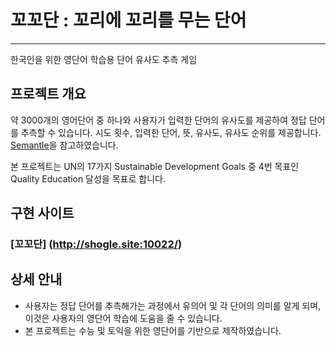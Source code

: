 # 꼬꼬단 : 꼬리에 꼬리를 무는 단어

---
한국인을 위한 영단어 학습용 단어 유사도 추측 게임



## 프로젝트 개요
약 3000개의 영어단어 중 하나와 사용자가 입력한 단어의 유사도를 제공하여 정답 단어를 추측할 수 있습니다. 시도 횟수, 입력한 단어, 뜻, 유사도, 유사도 순위를 제공합니다. [Semantle](https://semantle.com)을 참고하였습니다.

본 프로젝트는 UN의 17가지 Sustainable Development Goals 중 4번 목표인 Quality Education 달성을 목표로 합니다. 



## 구현 사이트
### [꼬꼬단] (http://shogle.site:10022/)



## 상세 안내
- 사용자는 정답 단어를 추측해가는 과정에서 유의어 및 각 단어의 의미를 알게 되며, 이것은 사용자의 영단어 학습에 도움을 줄 수 있습니다.
- 본 프로젝트는 수능 및 토익을 위한 영단어를 기반으로 제작하였습니다.

